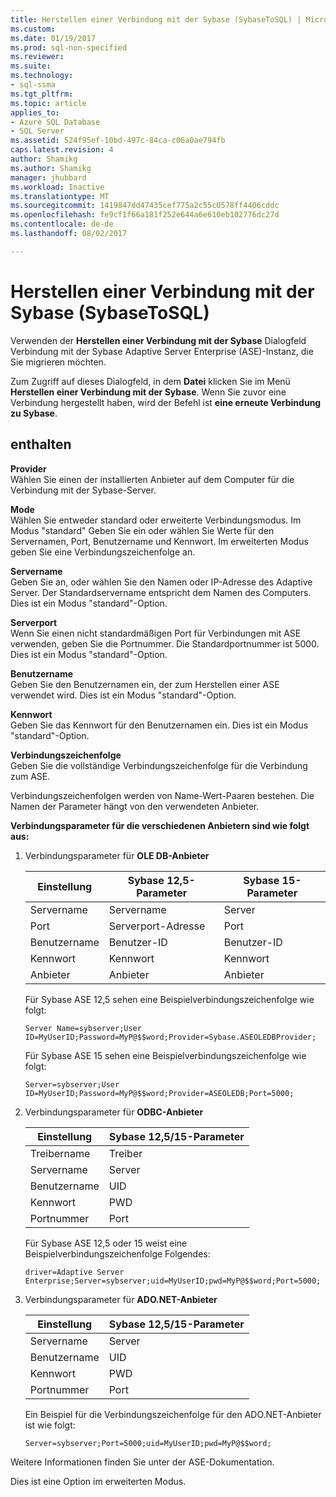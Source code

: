 ```yaml
---
title: Herstellen einer Verbindung mit der Sybase (SybaseToSQL) | Microsoft Docs
ms.custom: 
ms.date: 01/19/2017
ms.prod: sql-non-specified
ms.reviewer: 
ms.suite: 
ms.technology:
- sql-ssma
ms.tgt_pltfrm: 
ms.topic: article
applies_to:
- Azure SQL Database
- SQL Server
ms.assetid: 524f95ef-10bd-497c-84ca-c06a0ae794fb
caps.latest.revision: 4
author: Shamikg
ms.author: Shamikg
manager: jhubbard
ms.workload: Inactive
ms.translationtype: MT
ms.sourcegitcommit: 1419847dd47435cef775a2c55c0578ff4406cddc
ms.openlocfilehash: fe9cf1f66a181f252e644a6e610eb102776dc27d
ms.contentlocale: de-de
ms.lasthandoff: 08/02/2017

---
```

# <a name="connect-to-sybase-sybasetosql"></a>Herstellen einer Verbindung mit der Sybase (SybaseToSQL)
Verwenden der **Herstellen einer Verbindung mit der Sybase** Dialogfeld Verbindung mit der Sybase Adaptive Server Enterprise (ASE)-Instanz, die Sie migrieren möchten.  
  
Zum Zugriff auf dieses Dialogfeld, in dem **Datei** klicken Sie im Menü **Herstellen einer Verbindung mit der Sybase**. Wenn Sie zuvor eine Verbindung hergestellt haben, wird der Befehl ist **eine erneute Verbindung zu Sybase**.  
  
## <a name="options"></a>enthalten  
**Provider**  
Wählen Sie einen der installierten Anbieter auf dem Computer für die Verbindung mit der Sybase-Server.  
  
**Mode**  
Wählen Sie entweder standard oder erweiterte Verbindungsmodus. Im Modus "standard" Geben Sie ein oder wählen Sie Werte für den Servernamen, Port, Benutzername und Kennwort. Im erweiterten Modus geben Sie eine Verbindungszeichenfolge an.  
  
**Servername**  
Geben Sie an, oder wählen Sie den Namen oder IP-Adresse des Adaptive Server. Der Standardservername entspricht dem Namen des Computers. Dies ist ein Modus "standard"-Option.  
  
**Serverport**  
Wenn Sie einen nicht standardmäßigen Port für Verbindungen mit ASE verwenden, geben Sie die Portnummer. Die Standardportnummer ist 5000. Dies ist ein Modus "standard"-Option.  
  
**Benutzername**  
Geben Sie den Benutzernamen ein, der zum Herstellen einer ASE verwendet wird. Dies ist ein Modus "standard"-Option.  
  
**Kennwort**  
Geben Sie das Kennwort für den Benutzernamen ein. Dies ist ein Modus "standard"-Option.  
  
**Verbindungszeichenfolge**  
Geben Sie die vollständige Verbindungszeichenfolge für die Verbindung zum ASE.  
  
Verbindungszeichenfolgen werden von Name-Wert-Paaren bestehen. Die Namen der Parameter hängt von den verwendeten Anbieter.  
  
**Verbindungsparameter für die verschiedenen Anbietern sind wie folgt aus:**  
  
1.  Verbindungsparameter für **OLE DB-Anbieter**  
  
    |Einstellung|Sybase 12,5-Parameter|Sybase 15-Parameter|  
    |-----------|-------------------------|-----------------------|  
    |Servername|Servername|Server|  
    |Port|Serverport-Adresse|Port|  
    |Benutzername|Benutzer-ID|Benutzer-ID|  
    |Kennwort|Kennwort|Kennwort|  
    |Anbieter|Anbieter|Anbieter|  
  
    Für Sybase ASE 12,5 sehen eine Beispielverbindungszeichenfolge wie folgt:  
  
    `Server Name=sybserver;User ID=MyUserID;Password=MyP@$$word;Provider=Sybase.ASEOLEDBProvider;`  
  
    Für Sybase ASE 15 sehen eine Beispielverbindungszeichenfolge wie folgt:  
  
    `Server=sybserver;User ID=MyUserID;Password=MyP@$$word;Provider=ASEOLEDB;Port=5000;`  
  
2.  Verbindungsparameter für **ODBC-Anbieter**  
  
    |Einstellung|Sybase 12,5/15-Parameter|  
    |-----------|-----------------------------|  
    |Treibername|Treiber|  
    |Servername|Server|  
    |Benutzername|UID|  
    |Kennwort|PWD|  
    |Portnummer|Port|  
  
    Für Sybase ASE 12,5 oder 15 weist eine Beispielverbindungszeichenfolge Folgendes:  
  
    `driver=Adaptive Server Enterprise;Server=sybserver;uid=MyUserID;pwd=MyP@$$word;Port=5000;`  
  
3.  Verbindungsparameter für **ADO.NET-Anbieter**  
  
    |Einstellung|Sybase 12,5/15-Parameter|  
    |-----------|-----------------------------|  
    |Servername|Server|  
    |Benutzername|UID|  
    |Kennwort|PWD|  
    |Portnummer|Port|  
  
    Ein Beispiel für die Verbindungszeichenfolge für den ADO.NET-Anbieter ist wie folgt:  
  
    `Server=sybserver;Port=5000;uid=MyUserID;pwd=MyP@$$word;`  
  
Weitere Informationen finden Sie unter der ASE-Dokumentation.  
  
Dies ist eine Option im erweiterten Modus.  
  

